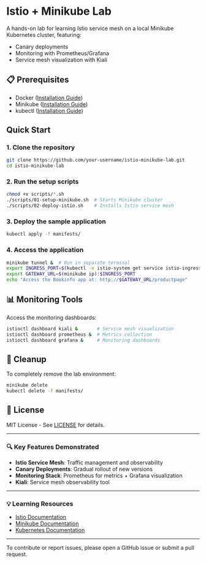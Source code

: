 # Istio + Minikube Lab

A hands-on lab for learning Istio service mesh on a local Minikube Kubernetes cluster, featuring:
- Canary deployments
- Monitoring with Prometheus/Grafana
- Service mesh visualization with Kiali

## 📋 Prerequisites
- Docker ([Installation Guide](https://docs.docker.com/engine/install/))
- Minikube ([Installation Guide](https://minikube.sigs.k8s.io/docs/start/))
- kubectl ([Installation Guide](https://kubernetes.io/docs/tasks/tools/))

## Quick Start

### 1. Clone the repository
```bash
git clone https://github.com/your-username/istio-minikube-lab.git
cd istio-minikube-lab
```

### 2. Run the setup scripts
```bash
chmod +x scripts/*.sh
./scripts/01-setup-minikube.sh  # Starts Minikube cluster
./scripts/02-deploy-istio.sh    # Installs Istio service mesh
```

### 3. Deploy the sample application
```bash
kubectl apply -f manifests/
```

### 4. Access the application
```bash
minikube tunnel &  # Run in separate terminal
export INGRESS_PORT=$(kubectl -n istio-system get service istio-ingressgateway -o jsonpath='{.spec.ports[?(@.name=="http2")].nodePort}')
export GATEWAY_URL=$(minikube ip):$INGRESS_PORT
echo "Access the Bookinfo app at: http://$GATEWAY_URL/productpage"
```

## 📊 Monitoring Tools
Access the monitoring dashboards:
```bash
istioctl dashboard kiali &       # Service mesh visualization
istioctl dashboard prometheus &  # Metrics collection
istioctl dashboard grafana &     # Monitoring dashboards
```

## 🧹 Cleanup
To completely remove the lab environment:
```bash
minikube delete
kubectl delete -f manifests/
```

## 📜 License
MIT License - See [LICENSE](LICENSE) for details.

---

### 🔍 Key Features Demonstrated
- **Istio Service Mesh**: Traffic management and observability
- **Canary Deployments**: Gradual rollout of new versions
- **Monitoring Stack**: Prometheus for metrics + Grafana visualization
- **Kiali**: Service mesh observability tool

---

### 💡 Learning Resources
- [Istio Documentation](https://istio.io/latest/docs/)
- [Minikube Documentation](https://minikube.sigs.k8s.io/docs/)
- [Kubernetes Documentation](https://kubernetes.io/docs/home/)

---

To contribute or report issues, please open a GitHub issue or submit a pull request.